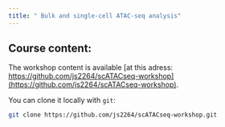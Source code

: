 ```yaml
---
title: " Bulk and single-cell ATAC-seq analysis"
---
```


## Course content: 

The workshop content is available [at this adress: https://github.com/js2264/scATACseq-workshop](https://github.com/js2264/scATACseq-workshop). 

You can clone it locally with `git`: 

```sh
git clone https://github.com/js2264/scATACseq-workshop.git
```

<!-- ## To log in RStudio server: 

[Simply go to the following web page](http://54.188.62.211:8787/): `http://54.188.62.211:8787/`

## IP for today (2021-01-14): 

```sh
IP="54.188.62.211"
```

## To log in your AWS session: 

```sh
KEY="path/to/key.pem"
chmod 600 "${KEY}"
USER="myuserID"
IP="54.188.62.211"
ssh -i "${KEY}" "${USER}"@"${IP}"
```

More information is available [here](/{{<myPackageUrl>}}how_to_log_in_aws/#connect-to-pre-configured-aws-machine) if needed.  -->

